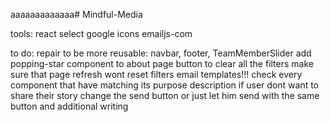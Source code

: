 aaaaaaaaaaaaa# Mindful-Media

tools:
react select
google icons
emailjs-com

to do:
repair to be more reusable: navbar, footer, TeamMemberSlider
add popping-star component to about page
button to clear all the filters
make sure that page refresh wont reset filters
email templates!!!
check every component that have matching its purpose description
if user dont want to share their story change the send button or just let him send with the same button and additional writing
